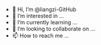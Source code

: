 - 👋 Hi, I’m @liangzi-GitHub
- 👀 I’m interested in ...
- 🌱 I’m currently learning ...
- 💞️ I’m looking to collaborate on ...
- 📫 How to reach me ...

<!---
liangzi-GitHub/liangzi-GitHub is a ✨ special ✨ repository because its `README.md` (this file) appears on your GitHub profile.
You can click the Preview link to take a look at your changes.
---
-🤷‍♀️hello! I’m currently learning How to Cook...
